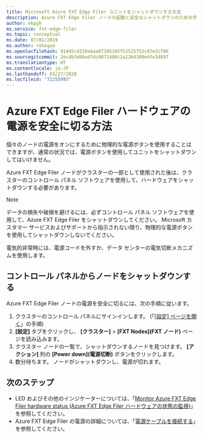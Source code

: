 ```yaml
---
title: Microsoft Azure FXT Edge Filer ユニットをシャットダウンする方法
description: Azure FXT Edge Filer ノードの起動と安全なシャットダウンのための手順
author: ekpgh
ms.service: fxt-edge-filer
ms.topic: conceptual
ms.date: 07/01/2019
ms.author: rohogue
ms.openlocfilehash: 91445c4219abaa67385105f52515f52c87e2cf06
ms.sourcegitcommit: 2ec4b3d0bad7dc0071400c2a2264399e4fe34897
ms.translationtype: HT
ms.contentlocale: ja-JP
ms.lasthandoff: 03/27/2020
ms.locfileid: "72255993"
---
```

# <a name="how-to-safely-power-off-azure-fxt-edge-filer-hardware"></a>Azure FXT Edge Filer ハードウェアの電源を安全に切る方法

個々のノードの電源をオンにするために物理的な電源ボタンを使用することはできますが、通常の状況では、電源ボタンを使用してユニットをシャットダウンしてはいけません。

Azure FXT Edge Filer ノードがクラスターの一部として使用された後は、クラスターのコントロール パネル ソフトウェアを使用して、ハードウェアをシャットダウンする必要があります。 

> [!NOTE] 
> データの損失や破損を避けるには、必ずコントロール パネル ソフトウェアを使用して、Azure FXT Edge Filer をシャットダウンしてください。 Microsoft カスタマー サービスおよびサポートから指示されない限り、物理的な電源ボタンを使用してシャットダウンしないでください。
> 
> 電気的非常時には、電源コードを外すか、データ センターの電気切断メカニズムを使用します。

## <a name="shut-down-a-node-from-the-control-panel"></a>コントロール パネルからノードをシャットダウンする

Azure FXT Edge Filer ノードの電源を安全に切るには、次の手順に従います。

1. クラスターのコントロール パネルにサインインします。 (「[[設定] ページを開く](fxt-cluster-create.md#open-the-settings-pages)」の手順)
1. **[設定]** タブをクリックし、 **[クラスター]**  >  **[FXT Nodes]\(FXT ノード\)** ページを読み込みます。
1. クラスター ノードの一覧で、シャットダウンするノードを見つけます。 **[アクション]** 列の **[Power down]\(電源切断\)** ボタンをクリックします。 
1. 数分待ちます。 ノードがシャットダウンし、電源が切れます。

## <a name="next-steps"></a>次のステップ

* LED およびその他のインジケーターについては、「[Monitor Azure FXT Edge Filer hardware status (Azure FXT Edge Filer ハードウェアの状態の監視)](fxt-monitor.md)」を参照してください。
* Azure FXT Edge Filer の電源の詳細については、「[電源ケーブルを接続する](fxt-network-power.md#connect-power-cables)」を参照してください。
